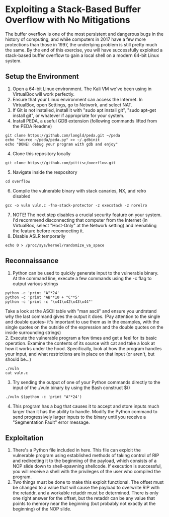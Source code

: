 # Exploiting a Stack-Based Buffer Overflow with No Mitigations

The buffer overflow is one of the most persistent and dangerous bugs in the history of computing, and while computers in 2017 have a few more protections than those in 1997, the underlying problem is still pretty much the same. By the end of this exercise, you will have successfully exploited a stack-based buffer overflow to gain a local shell on a modern 64-bit Linux system. 

## Setup the Environment
1. Open a 64-bit Linux environment. The Kali VM we've been using in VirtualBox will work perfectly. 
2. Ensure that your Linux environment can access the Internet. In VirtualBox, open Settings, go to Network, and select NAT. 
3. If Git is not installed, install it with "sudo apt install git", "sudo apt-get install git", or whatever if appropriate for your system. 
4. Install PEDA, a useful GDB extension (following commands lifted from the PEDA Readme)
```
git clone https://github.com/longld/peda.git ~/peda 
echo "source ~/peda/peda.py" >> ~/.gdbinit 
echo "DONE! debug your program with gdb and enjoy" 
```
4. Clone this repository locally 
```
git clone https://github.com/pittisc/overflow.git 
``` 
5. Navigate inside the respository 
```
cd overflow
```
6. Compile the vulnerable binary with stack canaries, NX, and relro disabled 
```
gcc -o vuln vuln.c -fno-stack-protector -z execstack -z norelro
``` 
7. NOTE! The next step disables a crucial security feature on your system. I'd recommend disconnecting that computer from the Internet (in VirtualBox, select "Host-Only" at the Network setting) and reenabling the feature before reconnecting it. 
8. Disable ASLR temporarily 
```
echo 0 > /proc/sys/kernel/randomize_va_space
```

## Reconnaissance
1. Python can be used to quickly generate input to the vulnerable binary. At the command line, execute a few commands using the -c flag to output various strings 
```
python -c 'print "A"*24' 
python -c 'print "AB"*10 + "C"*5' 
python -c 'print -c "\x41\x42\x43\x44"'
``` 
Take a look at the ASCII table with "man ascii" and ensure you undrstand why the last command gives the output it does. (Pay attention to the single and double quotes- it's important to use them as in the examples, with the single quotes on the outside of the expression and the double quotes on the inside surrounding strings)   
2. Execute the vulnerable program a few times and get a feel for its basic operation. Examine the contents of its source with cat and take a look at how it works under the hood. Specifically, look at how the program handles your input, and what restrictions are in place on that input (or aren't, but should be...) 
```
./vuln 
cat vuln.c 
```
3. Try sending the output of one of your Python commands directly to the input of the ./vuln binary by using the Bash construct $()  
```
./vuln $(python -c 'print "A"*24')
```
4. This program has a bug that causes it to accept and store inputs much larger than it has the ability to handle. Modify the Python command to send progressively larger inputs to the binary until you receive a "Segmentation Fault" error message.

## Exploitation
1. There's a Python file included in here. This file can exploit the vulnerable program using established methods of taking control of RIP and redirecting it to the beginning of the payload, which consists of a NOP slide down to shell-spawning shellcode. If execution is successful, you will receive a shell with the privileges of the user who compiled the program. 
2. Two things must be done to make this exploit functional. The offset must be changed to a value that will cause the payload to overwrite RIP with the retaddr, and a workable retaddr must be determined. There is only one right answer for the offset, but the retaddr can be any value that points to memory near the beginning (but probably not exactly at the beginning) of the NOP slide. 
